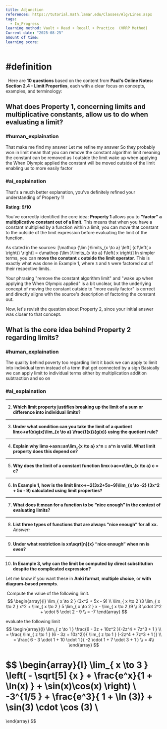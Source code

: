 ```yaml
---
title: Adjunction
references: https://tutorial.math.lamar.edu/Classes/Alg/Lines.aspx
tags:
  - In_Progress
learning method: Vault + Read + Recall + Practice  (VRRP Method)
Current date: "2025-08-25"
amount of time: 
learning score:
---
```


# #definition 
 
Here are **10 questions** based on the content from **Paul's Online Notes: Section 2.4 - Limit Properties**, each with a clear focus on concepts, examples, and terminology:


## **What does Property 1, concerning limits and multiplicative constants, allow us to do when evaluating a limit?** 

### #human_explaination 
That make me find my answer Let me refine my answer So they probably won in limit mean that you can remove the constant algorithm limit meaning the constant can be removed as I outside the limit wake up when applying the When Olympic applied the constant will be moved outside of the limit enabling us to more easily factor

### #ai_explaination 
That's a much better explanation, you've definitely refined your understanding of Property 1!

**Rating: 9/10**

You've correctly identified the core idea: **Property 1** allows you to **"factor" a multiplicative constant out of a limit**. This means that when you have a constant multiplied by a function within a limit, you can move that constant to the outside of the limit expression before evaluating the limit of the function.

As stated in the sources: [\mathop {\lim }\limits_{x \to a} \left[ {cf\left( x \right)} \right] = c\mathop {\lim }\limits_{x \to a} f\left( x \right)] In simpler terms, you can **move the constant `c` outside the limit operator**. This is exactly what was done in Example 1, where `3` and `5` were factored out of their respective limits.

Your phrasing "remove the constant algorithm limit" and "wake up when applying the When Olympic applied" is a bit unclear, but the underlying concept of moving the constant outside to "more easily factor" is correct and directly aligns with the source's description of factoring the constant out.

Now, let's revisit the question about Property 2, since your initial answer was closer to that concept.

## **What is the core idea behind Property 2 regarding limits?**
### #human_explaination 
The quality behind poverty too regarding limit it back we can apply to limit into individual term instead of a term that get connected by a sign Basically we can apply limit to individual terms either by multiplication addition subtraction and so on

### #ai_explaination 



    

---

2. **Which limit property justifies breaking up the limit of a sum or difference into individual limits?**  


---

3. **Under what condition can you take the limit of a quotient lim⁡x→af(x)g(x)\lim_{x \to a} \frac{f(x)}{g(x)} using the quotient rule?**  

---

4. **Explain why lim⁡x→axn=an\lim_{x \to a} x^n = a^n is valid. What limit property does this depend on?**  

---

5. **Why does the limit of a constant function lim⁡x→ac=c\lim_{x \to a} c = c?**  


---

6. **In Example 1, how is the limit lim⁡x→−2(3x2+5x−9)\lim_{x \to -2} (3x^2 + 5x - 9) calculated using limit properties?**  

---

7. **What does it mean for a function to be “nice enough” in the context of evaluating limits?**  

---

8. **List three types of functions that are always “nice enough” for all xx.**  
    _Answer:_


---

9. **Under what restriction is xn\sqrt[n]{x} “nice enough” when nn is even?**  

---

10. **In Example 3, why can the limit be computed by direct substitution despite the complicated expression?**  

Let me know if you want these in **Anki format**, **multiple choice**, or **with diagram-based prompts**.












 Compute the value of the following limit.   
$$
\begin{array}{l} 
\lim_{  x \to  2 }   (3x^2  +  5x -  9)     \\
\lim_{  x \to  2 }3    \lim_{  x \to  2 } x^2 +  \lim_{  x \to  2 } 5 \lim_{  x \to  2 }  x     - \lim_{  x \to  2 }9  \\
3  \cdot  2^2  +   \cdot  5 \cdot 2 -    9   \\
  =  -7
\end{array}
$$

evaluate the  following limit 
$$
\begin{array}{l} 
\lim_{  z \to 1 }     \frac{6  -  3z + 10z^2 }{-2z^4   + 7z^3  + 1 }   \\
 =   \frac{ \lim_{  z \to 1 } (6  -  3z + 10z^2)}{ \lim_{  z \to 1 }  (-2z^4   + 7z^3  + 1 )}  \\
 =  \frac{ 6  -   3 \cdot 1    +  10 \cdot 1  }{ -2 \cdot 1   +  7 \cdot  3 + 1 }  \\
=   4\\  
\end{array}
$$


$$
\begin{array}{l} 
\lim_{ x \to  3 }  \left( - \sqrt[5] {x   }  +   \frac{e^x}{1 + \ln(x)  } + \sin(x)\cos(x) \right)  \\
-3^{1/5 }   +  \frac{e^3}{ 1 +  \ln (3)}  + \sin(3) \cdot  \cos (3)   \\
=    
\end{array}
$$